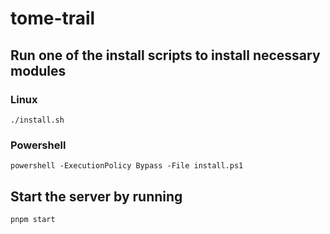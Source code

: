 # tome-trail

## Run one of the install scripts to install necessary modules
### Linux
```
./install.sh
```
### Powershell
```
powershell -ExecutionPolicy Bypass -File install.ps1
```


## Start the server by running
```
pnpm start
```